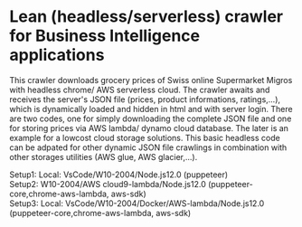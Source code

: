 # Lean (headless/serverless) crawler for Business Intelligence applications
This crawler downloads grocery prices of Swiss online Supermarket Migros with headless chrome/ AWS serverless cloud. The crawler awaits and receives the server's JSON file (prices, product informations, ratings,...), which is dynamically loaded and hidden in html and with server login. There are two codes, one for simply downloading the complete JSON file and one for storing prices via AWS lambda/ dynamo cloud database. The later is an example for a lowcost cloud storage solutions. This basic headless code can be adpated for other dynamic JSON file crawlings in combination with other storages utilities (AWS glue, AWS glacier,...).

Setup1: Local: VsCode/W10-2004/Node.js12.0 (puppeteer)                              
Setup2: W10-2004/AWS cloud9-lambda/Node.js12.0 (puppeteer-core,chrome-aws-lambda, aws-sdk)                         
Setup3: Local: VsCode/W10-2004/Docker/AWS-lambda/Node.js12.0 (puppeteer-core,chrome-aws-lambda, aws-sdk)
